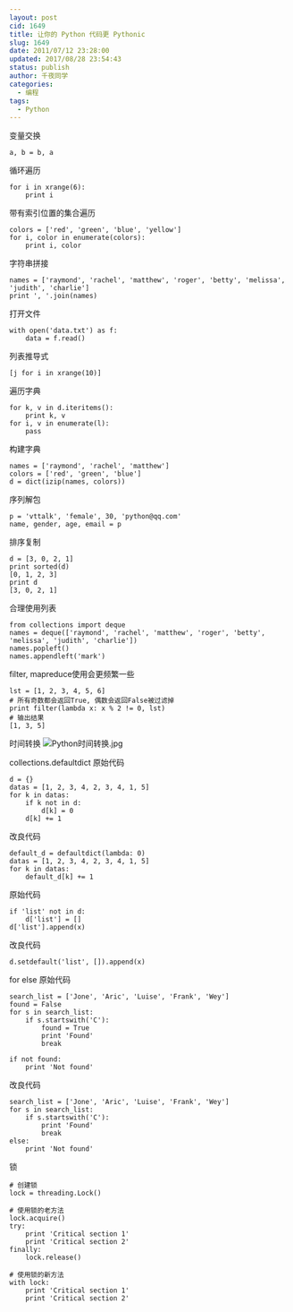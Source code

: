 ```yaml
---
layout: post
cid: 1649
title: 让你的 Python 代码更 Pythonic
slug: 1649
date: 2011/07/12 23:28:00
updated: 2017/08/28 23:54:43
status: publish
author: 千夜同学
categories: 
  - 编程
tags: 
  - Python
---
```



变量交换

    a, b = b, a

循环遍历

    for i in xrange(6):
        print i

带有索引位置的集合遍历

    colors = ['red', 'green', 'blue', 'yellow']
    for i, color in enumerate(colors):
        print i, color

字符串拼接

    names = ['raymond', 'rachel', 'matthew', 'roger', 'betty', 'melissa', 'judith', 'charlie']
    print ', '.join(names)

打开文件

    with open('data.txt') as f:
        data = f.read()

列表推导式

    [j for i in xrange(10)]

遍历字典

    for k, v in d.iteritems():
        print k, v
    for i, v in enumerate(l):
    	pass

构建字典

    names = ['raymond', 'rachel', 'matthew']
    colors = ['red', 'green', 'blue']
    d = dict(izip(names, colors))

<!--more-->

序列解包

    p = 'vttalk', 'female', 30, 'python@qq.com'
    name, gender, age, email = p

排序复制

    d = [3, 0, 2, 1]
    print sorted(d)
    [0, 1, 2, 3]
    print d
    [3, 0, 2, 1]

合理使用列表

    from collections import deque
    names = deque(['raymond', 'rachel', 'matthew', 'roger', 'betty', 'melissa', 'judith', 'charlie'])
    names.popleft()
    names.appendleft('mark')

filter, mapreduce使用会更频繁一些

    lst = [1, 2, 3, 4, 5, 6]
    # 所有奇数都会返回True, 偶数会返回False被过滤掉
    print filter(lambda x: x % 2 != 0, lst)
    # 输出结果
    [1, 3, 5]

时间转换
![Python时间转换.jpg][1]

collections.defaultdict
原始代码

    d = {}
    datas = [1, 2, 3, 4, 2, 3, 4, 1, 5]
    for k in datas:
        if k not in d:
            d[k] = 0 
        d[k] += 1

改良代码

    default_d = defaultdict(lambda: 0)
    datas = [1, 2, 3, 4, 2, 3, 4, 1, 5]
    for k in datas:
        default_d[k] += 1

原始代码

    if 'list' not in d:
    	d['list'] = []
    d['list'].append(x)

改良代码

    d.setdefault('list', []).append(x)

for else
原始代码

    search_list = ['Jone', 'Aric', 'Luise', 'Frank', 'Wey']
    found = False
    for s in search_list:
        if s.startswith('C'):
            found = True
            print 'Found'
            break
    
    if not found:
        print 'Not found'

改良代码

    search_list = ['Jone', 'Aric', 'Luise', 'Frank', 'Wey']
    for s in search_list:
        if s.startswith('C'):
            print 'Found'
            break
    else:
        print 'Not found'

锁

    # 创建锁
    lock = threading.Lock()

    # 使用锁的老方法
    lock.acquire()
    try:
        print 'Critical section 1'
        print 'Critical section 2'
    finally:
        lock.release()

    # 使用锁的新方法
    with lock:
        print 'Critical section 1'
        print 'Critical section 2'

  [1]: http://70data.net/usr/uploads/2017/08/2223459566.jpg